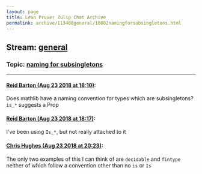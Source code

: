 ```yaml
---
layout: page
title: Lean Prover Zulip Chat Archive 
permalink: archive/113488general/10802namingforsubsingletons.html
---
```


## Stream: [general](index.html)
### Topic: [naming for subsingletons](10802namingforsubsingletons.html)

---

#### [Reid Barton (Aug 23 2018 at 18:10)](https://leanprover.zulipchat.com/#narrow/stream/113488-general/topic/naming%20for%20subsingletons/near/132646423):
Does mathlib have a naming convention for types which are subsingletons? `is_*` suggests a Prop

#### [Reid Barton (Aug 23 2018 at 18:17)](https://leanprover.zulipchat.com/#narrow/stream/113488-general/topic/naming%20for%20subsingletons/near/132646765):
I've been using `Is_*`, but not really attached to it

#### [Chris Hughes (Aug 23 2018 at 20:23)](https://leanprover.zulipchat.com/#narrow/stream/113488-general/topic/naming%20for%20subsingletons/near/132653256):
The only two examples of this I can think of are `decidable` and `fintype` neither of which follow a convention other than no `is` or `Is`


